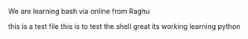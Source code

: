 We are learning bash 
via online from Raghu 

this is a test file 
this is to test the shell
great
its working
learning python
